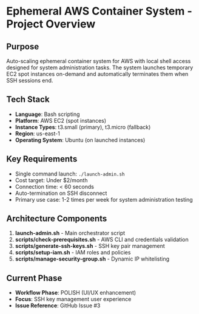 # Ephemeral AWS Container System - Project Overview

## Purpose
Auto-scaling ephemeral container system for AWS with local shell access designed for system administration tasks. The system launches temporary EC2 spot instances on-demand and automatically terminates them when SSH sessions end.

## Tech Stack
- **Language**: Bash scripting
- **Platform**: AWS EC2 (spot instances)
- **Instance Types**: t3.small (primary), t3.micro (fallback)
- **Region**: us-east-1
- **Operating System**: Ubuntu (on launched instances)

## Key Requirements
- Single command launch: `./launch-admin.sh`
- Cost target: Under $2/month
- Connection time: < 60 seconds
- Auto-termination on SSH disconnect
- Primary use case: 1-2 times per week for system administration testing

## Architecture Components
1. **launch-admin.sh** - Main orchestrator script
2. **scripts/check-prerequisites.sh** - AWS CLI and credentials validation
3. **scripts/generate-ssh-keys.sh** - SSH key pair management
4. **scripts/setup-iam.sh** - IAM roles and policies
5. **scripts/manage-security-group.sh** - Dynamic IP whitelisting

## Current Phase
- **Workflow Phase**: POLISH (UI/UX enhancement)
- **Focus**: SSH key management user experience
- **Issue Reference**: GitHub Issue #3